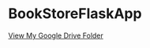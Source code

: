 # BookStoreFlaskApp


[View My Google Drive Folder](https://drive.google.com/file/d/14ky9mgeBXdO03gwleMQP_5zqnEyUW8Hw/view?usp=drive_link)
